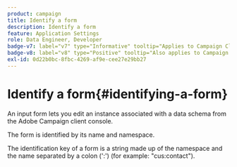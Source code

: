```yaml
---
product: campaign
title: Identify a form
description: Identify a form
feature: Application Settings
role: Data Engineer, Developer
badge-v7: label="v7" type="Informative" tooltip="Applies to Campaign Classic v7"
badge-v8: label="v8" type="Positive" tooltip="Also applies to Campaign v8"
exl-id: 0d22b0bc-8fbc-4269-af9e-cee27e29bb27
---
```

# Identify a form{#identifying-a-form}

 

An input form lets you edit an instance associated with a data schema from the Adobe Campaign client console.

The form is identified by its name and namespace.

The identification key of a form is a string made up of the namespace and the name separated by a colon (':') (for example: "cus:contact").
